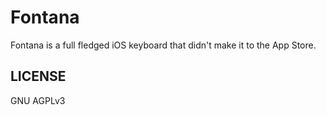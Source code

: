 # Fontana

Fontana is a full fledged iOS keyboard that didn't make it to the App Store.

## LICENSE 
GNU AGPLv3

